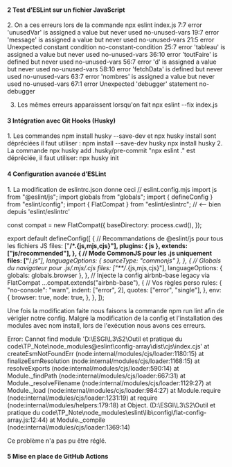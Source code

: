 <h4>2 Test d’ESLint sur un fichier JavaScript</h4>
2. On a ces erreurs lors de la commande npx eslint index.js
   7:7   error  'unusedVar' is assigned a value but never used  no-unused-vars
  19:7   error  'message' is assigned a value but never used    no-unused-vars
  21:5   error  Unexpected constant condition                   no-constant-condition
  25:7   error  'tableau' is assigned a value but never used    no-unused-vars
  36:10  error  'toutFaire' is defined but never used           no-unused-vars
  56:7   error  'd' is assigned a value but never used          no-unused-vars
  58:10  error  'fetchData' is defined but never used           no-unused-vars
  63:7   error  'nombres' is assigned a value but never used    no-unused-vars
  67:1   error  Unexpected 'debugger' statement                 no-debugger

3. Les mêmes erreurs apparaissent lorsqu'on fait npx eslint --fix index.js

<h4>3 Intégration avec Git Hooks (Husky) </h4>
1. Les commandes npm install husky --save-dev et npx husky install  sont dépréciées
il faut utiliser :
npm install --save-dev husky
npx install husky
2. La commande npx husky add .husky/pre-commit "npx eslint ." est dépréciée, il faut utiliser: npx husky init

<h4>4 Configuration avancée d’ESLint </h4>
1. La modification de eslintrc.json donne ceci
// eslint.config.mjs
import js from "@eslint/js";
import globals from "globals";
import { defineConfig } from "eslint/config";
import { FlatCompat } from "eslint/eslintrc";  // <-- bien depuis 'eslint/eslintrc'

const compat = new FlatCompat({
  baseDirectory: process.cwd(),
});

export default defineConfig([
  {
    // Recommandations de @eslint/js pour tous les fichiers JS
    files: ["**/*.{js,mjs,cjs}"],
    plugins: { js },
    extends: ["js/recommended"],
  },
  {
    // Mode CommonJS pour les .js uniquement
    files: ["**/*.js"],
    languageOptions: { sourceType: "commonjs" },
  },
  {
    // Globals du navigateur pour .js/.mjs/.cjs
    files: ["**/*.{js,mjs,cjs}"],
    languageOptions: { globals: globals.browser },
  },
  // Injecte la config airbnb-base legacy via FlatCompat
  ...compat.extends("airbnb-base"),
  {
    // Vos règles perso
    rules: {
      "no-console": "warn",
      indent: ["error", 2],
      quotes: ["error", "single"],
    },
    env: {
      browser: true,
      node: true,
    },
  },
]);

Une fois la modification faite nous faisons la commande npm run lint afin de vérigier notre config.
Malgré la modification de la config et l'installation des modules avec nom install, lors de l'exécution nous avons ces erreurs.

Error: Cannot find module 'D:\ESGI\L3\S2\Outil et pratique du code\TP_Note\node_modules\@eslint\config-array\dist\cjs\index.cjs'
    at createEsmNotFoundErr (node:internal/modules/cjs/loader:1180:15)
    at finalizeEsmResolution (node:internal/modules/cjs/loader:1168:15)
    at resolveExports (node:internal/modules/cjs/loader:590:14)
    at Module._findPath (node:internal/modules/cjs/loader:667:31)
    at Module._resolveFilename (node:internal/modules/cjs/loader:1129:27)
    at Module._load (node:internal/modules/cjs/loader:984:27)
    at Module.require (node:internal/modules/cjs/loader:1231:19)
    at require (node:internal/modules/helpers:179:18)
    at Object.<anonymous> (D:\ESGI\L3\S2\Outil et pratique du code\TP_Note\node_modules\eslint\lib\config\flat-config-array.js:12:44)
    at Module._compile (node:internal/modules/cjs/loader:1369:14)

Ce problème n'a pas pu être réglé.

<h4>5 Mise en place de GitHub Actions</h4>